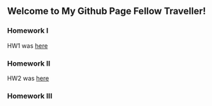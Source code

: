 ## Welcome to My Github Page Fellow Traveller!



### Homework I
HW1 was [here](IE360/IE360-HW1-Report.html)


### Homework II
HW2 was [here](IE360HW2/HW2.html)

### Homework III


